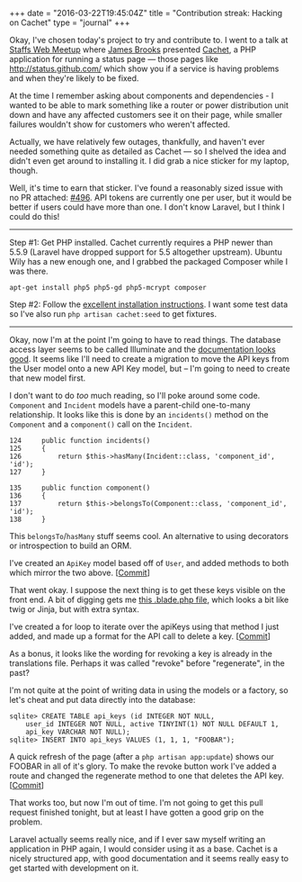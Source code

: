 +++
date = "2016-03-22T19:45:04Z"
title = "Contribution streak: Hacking on Cachet"
type = "journal"
+++

Okay, I've chosen today's project to try and contribute to. I went to a talk
at [Staffs Web Meetup][swm] where [James Brooks][jb] presented
[Cachet][chq], a PHP application for running a status page &mdash; those pages
like http://status.github.com/ which show you if a service is
having problems and when they're likely to be fixed.

[jb]: https://james-brooks.uk/
[swm]: http://staffswebmeetup.co.uk/
[chq]: https://cachethq.io/

At the time I remember asking about components and dependencies - I wanted to
be able to mark something like a router or power distribution unit down and
have any affected customers see it on their page, while smaller failures
wouldn't show for customers who weren't affected.

Actually, we have relatively few outages, thankfully, and haven't ever needed
something quite as detailed as Cachet &mdash; so I shelved the idea and didn't
even get around to installing it. I did grab a nice sticker for my laptop,
though.

<!-- Laptop Sticker -->

Well, it's time to earn that sticker. I've found a reasonably sized issue with
no PR attached: [#496][pr]. API tokens are currently one per user, but it
would be better if users could have more than one. I don't know Laravel, but I
think I could do this!

[pr]: https://github.com/CachetHQ/Cachet/issues/496

---

Step #1: Get PHP installed. Cachet currently requires a PHP newer than 5.5.9
(Laravel have dropped support for 5.5 altogether upstream). Ubuntu Wily has a
new enough one, and I grabbed the packaged Composer while I was there.

    apt-get install php5 php5-gd php5-mcrypt composer

Step #2: Follow the [excellent installation instructions][i]. I want some test
data so I've also run `php artisan cachet:seed` to get fixtures.

[i]: https://docs.cachethq.io/docs/installing-cachet

---

Okay, now I'm at the point I'm going to have to read things. The database
access layer seems to be called Illuminate and the [documentation looks
good][d]. It seems like I'll need to create a migration to move the API keys
from the User model onto a new API Key model, but &ndash; I'm going to need to
create that new model first.

[d]: https://laravel.com/docs/5.2/migrations

I don't want to do *too* much reading, so I'll poke around some code.
`Component` and `Incident` models have a parent-child one-to-many relationship. It
looks like this is done by an `incidents()` method on the `Component` and a
`component()` call on the `Incident`.

    124     public function incidents()
    125     {
    126         return $this->hasMany(Incident::class, 'component_id', 'id');
    127     }

    135     public function component()
    136     {
    137         return $this->belongsTo(Component::class, 'component_id', 'id');
    138     }

This `belongsTo`/`hasMany` stuff seems cool. An alternative to using
decorators or introspection to build an ORM.

I've created an `ApiKey` model based off of `User`, and added methods to both
which mirror the two above. \[[Commit][c]]

[c]: https://github.com/insom/Cachet/commit/dd8de115625caa01cad2b53a606f3100eb5a6412

That went okay. I suppose the next thing is to get these keys visible on the
front end. A bit of digging gets me [this .blade.php file][b], which looks a
bit like twig or Jinja, but with extra syntax.

[b]: https://github.com/insom/Cachet/blob/9844d0cff4c59e83b69637d2061e8c8c6741a457/resources/views/dashboard/user/index.blade.php

I've created a for loop to iterate over the apiKeys using that method I just
added, and made up a format for the API call to delete a key. \[[Commit][c2]]

As a bonus, it looks like the wording for revoking a key is already in the
translations file. Perhaps it was called "revoke" before "regenerate", in the
past?

[c2]: https://github.com/insom/Cachet/commit/2493f40abbad63c1267ecd1f0fcbe2d653e0d303

I'm not quite at the point of writing data in using the models or a factory,
so let's cheat and put data directly into the database:

    sqlite> CREATE TABLE api_keys (id INTEGER NOT NULL,
        user_id INTEGER NOT NULL, active TINYINT(1) NOT NULL DEFAULT 1,
        api_key VARCHAR NOT NULL);
    sqlite> INSERT INTO api_keys VALUES (1, 1, 1, "FOOBAR");

A quick refresh of the page (after a `php artisan app:update`) shows our
FOOBAR in all of it's glory. To make the revoke button work I've added a route
and changed the regenerate method to one that deletes the API key.
\[[Commit][c3]]

[c3]: https://github.com/insom/Cachet/commit/a17be7868f4b80675aaed7d5898aee8d74cb2a86

That works too, but now I'm out of time. I'm not going to get this pull
request finished tonight, but at least I have gotten a good grip on the
problem.

Laravel actually seems really nice, and if I ever saw myself writing an
application in PHP again, I would consider using it as a base. Cachet is a
nicely structured app, with good documentation and it seems really easy to get
started with development on it.

